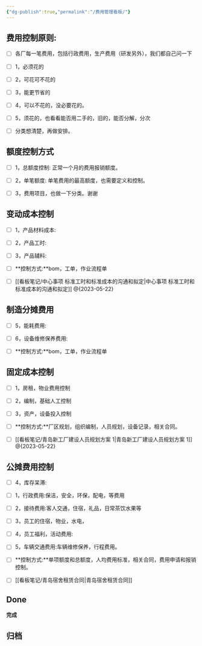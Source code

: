 ```yaml
---
{"dg-publish":true,"permalink":"/费用管理看板/"}
---
```



## 费用控制原则:

- [ ] 各厂每一笔费用，包括行政费用，生产费用（研发另外），我们都自己问一下
- [ ] 1，必须花的
- [ ] 2，可花可不花的
- [ ] 3，能更节省的
- [ ] 4，可以不花的，没必要花的。
- [ ] 5，须花的，也看看能否用二手的，旧的，能否分解，分次
- [ ] 分类想清楚，再做安排。


## 额度控制方式

- [ ] 1，总额度控制: 正常一个月的费用报销额度。
- [ ] 2，单笔额度: 单笔费用的最高额度，也需要定义和控制。
- [ ] 3，费用项目，也做一下分类。谢谢


## 变动成本控制

- [ ] 1，产品材料成本:
- [ ] 2，产品工时:
- [ ] 3，产品辅料:
- [ ] **控制方式:**bom，工单，作业流程单
- [ ] [[看板笔记/中心事项  标准工时和标准成本的沟通和拟定\|中心事项  标准工时和标准成本的沟通和拟定]] @{2023-05-22}


## 制造分摊费用

- [ ] 5，能耗费用:
- [ ] 6，设备维修保养费用:
- [ ] **控制方式:**bom，工单，作业流程单


## 固定成本控制

- [ ] 1，房租，物业费用控制
- [ ] 2，编制，基础人工控制
- [ ] 3，资产，设备投入控制
- [ ] **控制方式:**厂区规划，组织编制，人员规划，设备记录，相关合同。
- [ ] [[看板笔记/青岛新工厂建设人员规划方案 1\|青岛新工厂建设人员规划方案 1]] @{2023-05-22}


## 公摊费用控制

- [ ] 4，库存呆滞:
- [ ] 1，行政费用:保洁，安全，环保，配电，等费用
- [ ] 2，接待费用:客人交通，住宿，礼品，日常茶饮水果等
- [ ] 3，员工的住宿，物业，水电，
- [ ] 4，员工福利，活动费用:
- [ ] 5，车辆交通费用:车辆维修保养，行程费用。
- [ ] **控制方式:**单项额度和总额度，人均费用标准，相关合同，费用申请和报销控制。
- [ ] [[看板笔记/青岛宿舍租赁合同\|青岛宿舍租赁合同]]


## Done

**完成**


## 归档





